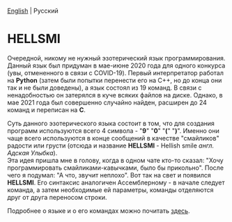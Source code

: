 [English](https://github.com/Bs0Dd/HELLSMI/blob/master/README_ru.md) | Русский

# HELLSMI
Очередной, никому не нужный эзотерический язык программирования.  
Данный язык был придуман в мае-июне 2020 года для одного конкурса (увы, отмененного в связи с COVID-19).
Первый интерпретатор работал на **Python** (затем были попытки перенести его на C++, но до конца они так и не были доведены), а язык состоял из 19 команд.
В связи с ненадобностью он затерялся в куче всяких файлов на диске.
Однако, в мае 2021 года был совершенно случайно найден, расширен до 24 команд и переписан на **C**.

Суть данного эзотерического языка состоит в том, что для создания программ используются всего 4 символа - "**9**" "**0**" "**(**" "**)**".
Именно они чаще всего используются в конце сообщений в качестве "смайликов" радости или грусти (отсюда и название **HELLSMI** - Hellish smile *англ. Адская Улыбка*).  
Эта идея пришла мне в голову, когда в одном чате кто-то сказал: "Хочу программировать смайликами-кавычками, было бы прикольно". После чего я подумал: "А что, звучит неплохо".
Вот так на свет и появился **HELLSMI**. Его синтаксис аналогичен Ассемблерному - в начале следует команда, а затем необходимые ей параметры, команды отделяются друг от друга переносом строки.

Подробнее о языке и о его командах можно почитать [здесь](https://raw.githubusercontent.com/Bs0Dd/HELLSMI/master/Docs/HELLSMI_ru.docx).